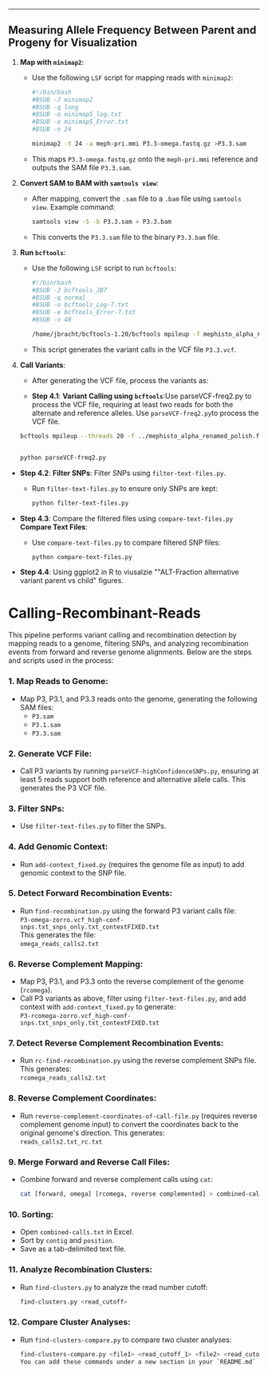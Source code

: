 


---
## Measuring Allele Frequency Between Parent and Progeny for Visualization  

1. **Map with `minimap2`**:
   - Use the following `LSF` script for mapping reads with `minimap2`:
     ```bash
     #!/bin/bash
     #BSUB -J minimap2
     #BSUB -q long
     #BSUB -o minimap5_log.txt
     #BSUB -e minimap5_Error.txt
     #BSUB -n 24

     minimap2 -t 24 -a meph-pri.mmi P3.3-omega.fastq.gz >P3.3.sam
     ```
   - This maps `P3.3-omega.fastq.gz` onto the `meph-pri.mmi` reference and outputs the SAM file `P3.3.sam`.

2. **Convert SAM to BAM with `samtools view`**:
   - After mapping, convert the `.sam` file to a `.bam` file using `samtools view`. Example command:
     ```bash
     samtools view -S -b P3.3.sam > P3.3.bam
     ```
   - This converts the `P3.3.sam` file to the binary `P3.3.bam` file.

3. **Run `bcftools`**:
   - Use the following `LSF` script to run `bcftools`:
     ```bash
     #!/bin/bash
     #BSUB -J bcftools_JB7
     #BSUB -q normal
     #BSUB -o bcftools_Log-7.txt
     #BSUB -e bcftools_Error-7.txt
     #BSUB -n 48

     /home/jbracht/bcftools-1.20/bcftools mpileup -f mephisto_alpha_renamed_polish.fasta_primary.fasta P3.3_sorted.bam | bcftools call -mv -Ov -o P3.3.vcf
     ```
   - This script generates the variant calls in the VCF file `P3.3.vcf`.

4. **Call Variants**:
   - After generating the VCF file, process the variants as:

    - **Step 4.1**: **Variant Calling using `bcftools`**:Use parseVCF-freq2.py to process the VCF file, requiring at least two reads for both the alternate and reference alleles. 
   Use `parseVCF-freq2.py`to process the VCF file.
   ```bash
   bcftools mpileup --threads 20 -f ../mephisto_alpha_renamed_polish.fasta_primary.fasta P3.3-new2.bam | bcftools call --threads 20 -mv -Ov -o P3.3-new2-calls.vcf
   ```
     ```bash
 
     python parseVCF-freq2.py
     ```

- **Step 4.2**: **Filter SNPs**: Filter SNPs using `filter-text-files.py`.
   - Run `filter-text-files.py` to ensure only SNPs are kept:
     ```bash
     python filter-text-files.py
     ```

- **Step 4.3**: Compare the filtered files using `compare-text-files.py` **Compare Text Files**:
   - Use `compare-text-files.py` to compare filtered SNP files:
     ```bash
     python compare-text-files.py
     ```
- **Step 4.4**: Using ggplot2 in R to viusalzie ""ALT-Fraction alternative variant parent vs child" figures. 
     
# Calling-Recombinant-Reads

This pipeline performs variant calling and recombination detection by mapping reads to a genome, filtering SNPs, and analyzing recombination events from forward and reverse genome alignments. Below are the steps and scripts used in the process:

### 1. Map Reads to Genome:
- Map P3, P3.1, and P3.3 reads onto the genome, generating the following SAM files:
  - `P3.sam`
  - `P3.1.sam`
  - `P3.3.sam`

### 2. Generate VCF File:
- Call P3 variants by running `parseVCF-highConfidenceSNPs.py`, ensuring at least 5 reads support both reference and alternative allele calls. This generates the P3 VCF file.

### 3. Filter SNPs:
- Use `filter-text-files.py` to filter the SNPs.

### 4. Add Genomic Context:
- Run `add-context_fixed.py` (requires the genome file as input) to add genomic context to the SNP file.

### 5. Detect Forward Recombination Events:
- Run `find-recombination.py` using the forward P3 variant calls file:  
  `P3-omega-zorro.vcf_high-conf-snps.txt_snps_only.txt_contextFIXED.txt`  
  This generates the file:  
  `omega_reads_calls2.txt`

### 6. Reverse Complement Mapping:
- Map P3, P3.1, and P3.3 onto the reverse complement of the genome (`rcomega`).
- Call P3 variants as above, filter using `filter-text-files.py`, and add context with `add-context_fixed.py` to generate:  
  `P3-rcomega-zorro.vcf_high-conf-snps.txt_snps_only.txt_contextFIXED.txt`

### 7. Detect Reverse Complement Recombination Events:
- Run `rc-find-recombination.py` using the reverse complement SNPs file. This generates:  
  `rcomega_reads_calls2.txt`

### 8. Reverse Complement Coordinates:
- Run `reverse-complement-coordinates-of-call-file.py` (requires reverse complement genome input) to convert the coordinates back to the original genome's direction. This generates:  
  `reads_calls2.txt_rc.txt`

### 9. Merge Forward and Reverse Call Files:
- Combine forward and reverse complement calls using `cat`:
  ```bash
  cat [forward, omega] [rcomega, reverse complemented] > combined-calls.txt
  ```

### 10. Sorting:
- Open `combined-calls.txt` in Excel.
- Sort by `contig` and `position`.
- Save as a tab-delimited text file.

### 11. Analyze Recombination Clusters:
- Run `find-clusters.py` to analyze the read number cutoff:
  ```bash
  find-clusters.py <read_cutoff>
  ```

### 12. Compare Cluster Analyses:
- Run `find-clusters-compare.py` to compare two cluster analyses:
  ```bash
  find-clusters-compare.py <file1> <read_cutoff_1> <file2> <read_cutoff_2>
  You can add these commands under a new section in your `README.md` file or another documentation file to clearly explain how to run them as part of the workflow. Here’s an example of how you can format it:






